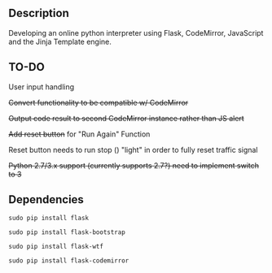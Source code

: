 ## Description
Developing an online python interpreter using Flask, CodeMirror, JavaScript and the Jinja Template engine. 

## TO-DO
User input handling

~~Convert functionality to be compatible w/ CodeMirror~~

~~Output code result to second CodeMirror instance rather than JS alert~~

~~Add reset button~~ for "Run Again" Function

Reset button needs to run stop () "light" in order to fully reset traffic signal

~~Python 2.7/3.x support (currently supports 2.7?) need to implement switch to 3~~

## Dependencies

```
sudo pip install flask
```

```
sudo pip install flask-bootstrap
```

```
sudo pip install flask-wtf
```

```
sudo pip install flask-codemirror
```
